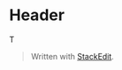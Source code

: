 # Header

T

> Written with [StackEdit](https://stackedit.io/).
<!--stackedit_data:
eyJoaXN0b3J5IjpbLTEzODEyNzE0MTIsNzMwOTk4MTE2XX0=
-->